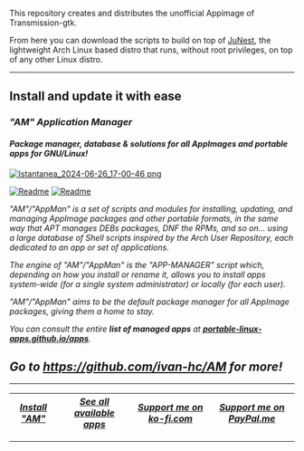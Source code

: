 This repository creates and distributes the unofficial Appimage of Transmission-gtk.

From here you can download the scripts to build on top of [JuNest](https://github.com/fsquillace/junest), the lightweight Arch Linux based distro that runs, without root privileges, on top of any other Linux distro.

------------------------------------------------------------------------

## Install and update it with ease

### *"*AM*" Application Manager* 
#### *Package manager, database & solutions for all AppImages and portable apps for GNU/Linux!*

[![Istantanea_2024-06-26_17-00-46 png](https://github.com/ivan-hc/AM/assets/88724353/671f5eb0-6fb6-4392-b45e-af0ea9271d9b)](https://github.com/ivan-hc/AM)

[![Readme](https://img.shields.io/github/stars/ivan-hc/AM?label=%E2%AD%90&style=for-the-badge)](https://github.com/ivan-hc/AM/stargazers) [![Readme](https://img.shields.io/github/license/ivan-hc/AM?label=&style=for-the-badge)](https://github.com/ivan-hc/AM/blob/main/LICENSE)

*"AM"/"AppMan" is a set of scripts and modules for installing, updating, and managing AppImage packages and other portable formats, in the same way that APT manages DEBs packages, DNF the RPMs, and so on... using a large database of Shell scripts inspired by the Arch User Repository, each dedicated to an app or set of applications.*

*The engine of "AM"/"AppMan" is the "APP-MANAGER" script which, depending on how you install or rename it, allows you to install apps system-wide (for a single system administrator) or locally (for each user).*

*"AM"/"AppMan" aims to be the default package manager for all AppImage packages, giving them a home to stay.*

*You can consult the entire **list of managed apps** at [**portable-linux-apps.github.io/apps**](https://portable-linux-apps.github.io/apps).*

## *Go to *https://github.com/ivan-hc/AM* for more!*

------------------------------------------------------------------------

| [***Install "AM"***](https://github.com/ivan-hc/AM) | [***See all available apps***](https://portable-linux-apps.github.io) | [***Support me on ko-fi.com***](https://ko-fi.com/IvanAlexHC) | [***Support me on PayPal.me***](https://paypal.me/IvanAlexHC) |
| - | - | - | - |

------------------------------------------------------------------------
